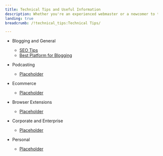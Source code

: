 ```yaml
---
title: Technical Tips and Useful Information
description: Whether you're an experienced webmaster or a newcomer to the world of online media, we have an excellent collection of articles to help you build an audience for almost any online endeavor. From social media to ecommerce, we've got you covered.
landing: true
breadcrumb: /!technical_tips:Technical Tips/

---
```


* Blogging and General

	- [SEO Tips](blogging/seo.md)
	- [Best Platform for Blogging](blogging/best_platform_for_blogging.md)

<!-- -->

* Podcasting

	- [Placeholder]()

<!-- -->

* Ecommerce

	- [Placeholder]()

<!-- -->

* Browser Extensions

	- [Placeholder]()

<!-- -->

* Corporate and Enterprise

	- [Placeholder]()

<!-- -->

* Personal

	- [Placeholder]()

